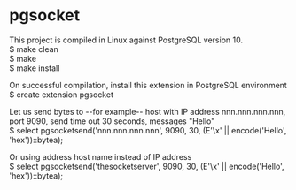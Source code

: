 # pgsocket
This project is compiled in Linux against PostgreSQL version 10.<br />
$ make clean<br />
$ make<br />
$ make install<br />

On successful compilation, install this extension in PostgreSQL environment<br />
$ create extension pgsocket<br />

Let us send bytes to --for example-- host with IP address nnn.nnn.nnn.nnn, port 9090, send time out 30 seconds, messages "Hello"<br />
$ select pgsocketsend('nnn.nnn.nnn.nnn', 9090, 30, (E'\\x' || encode('Hello', 'hex'))::bytea);<br />

Or using address host name instead of IP address<br />
$ select pgsocketsend('thesocketserver', 9090, 30, (E'\\x' || encode('Hello', 'hex'))::bytea);<br />
